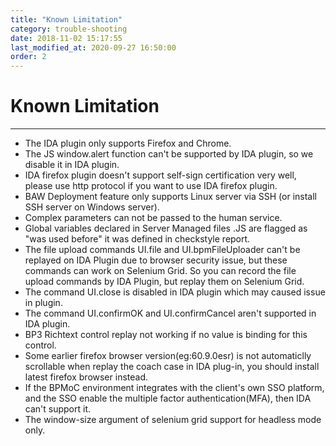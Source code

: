 ```yaml
---
title: "Known Limitation"
category: trouble-shooting
date: 2018-11-02 15:17:55
last_modified_at: 2020-09-27 16:50:00
order: 2
---
```


# Known Limitation
***

- The IDA plugin only supports Firefox and Chrome.
- The JS window.alert function can't be supported by IDA plugin, so we disable it in IDA plugin.
- IDA firefox plugin doesn't support self-sign certification very well, please use http protocol if you want to use IDA firefox plugin.
- BAW Deployment feature only supports Linux server via SSH (or install SSH server on Windows server).
- Complex parameters can not be passed to the human service.
- Global variables declared in Server Managed files .JS are flagged as "was used before" it was defined in checkstyle report.
- The file upload commands UI.file and UI.bpmFileUploader can't be replayed on IDA Plugin due to browser security issue, but these commands can work on Selenium Grid. So you can record the file upload commands by IDA Plugin, but replay them on Selenium Grid.
- The command UI.close is disabled in IDA plugin which may caused issue in plugin.
- The command UI.confirmOK and UI.confirmCancel aren't supported in IDA plugin.
- BP3 Richtext control replay not working if no value is binding for this control.   
- Some earlier firefox browser version(eg:60.9.0esr) is not automaticlly scrollable when replay the coach case in IDA plug-in, you should install latest firefox browser instead. 
- If the BPMoC environment integrates with the client's own SSO platform, and the SSO enable the multiple factor authentication(MFA), then IDA can't support it.
- The window-size argument of selenium grid support for headless mode only.
